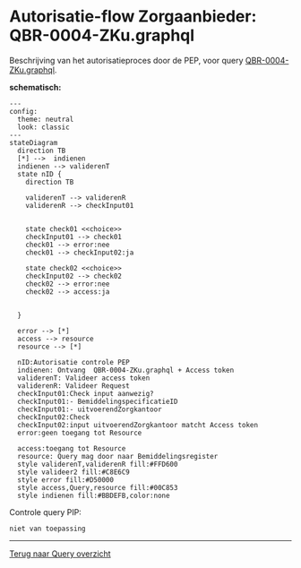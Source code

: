 # Autorisatie-flow Zorgaanbieder: QBR-0004-ZKu.graphql

Beschrijving van het autorisatieproces door de PEP, voor query [QBR-0004-ZKu.graphql](/gql-query/zorgkantoor/QBR-0004-ZKu.graphql).

**schematisch:**

```mermaid
---
config:
  theme: neutral
  look: classic
---
stateDiagram
  direction TB
  [*] -->  indienen
  indienen --> validerenT
  state nID {
    direction TB

    validerenT --> validerenR
    validerenR --> checkInput01


    state check01 <<choice>>
    checkInput01 --> check01
    check01 --> error:nee
    check01 --> checkInput02:ja

    state check02 <<choice>>
    checkInput02 --> check02
    check02 --> error:nee
    check02 --> access:ja
   

  }

  error --> [*]
  access --> resource
  resource --> [*]
  
  nID:Autorisatie controle PEP
  indienen: Ontvang  QBR-0004-ZKu.graphql + Access token
  validerenT: Valideer access token
  validerenR: Valideer Request
  checkInput01:Check input aanwezig?
  checkInput01:- BemiddelingspecificatieID
  checkInput01:- uitvoerendZorgkantoor
  checkInput02:Check
  checkInput02:input uitvoerendZorgkantoor matcht Access token
  error:geen toegang tot Resource

  access:toegang tot Resource
  resource: Query mag door naar Bemiddelingsregister
  style validerenT,validerenR fill:#FFD600
  style valideer2 fill:#C8E6C9
  style error fill:#D50000
  style access,Query,resource fill:#00C853
  style indienen fill:#BBDEFB,color:none

```

Controle query PIP:
```gql
niet van toepassing

```


---
[Terug naar Query overzicht](/gql-query/README.md)